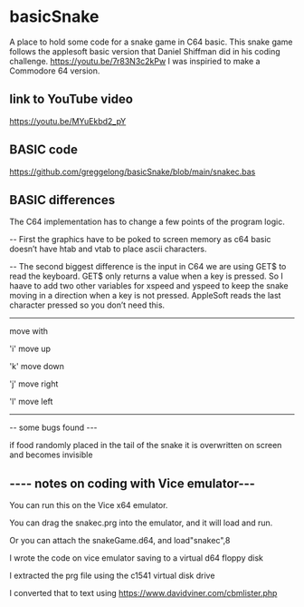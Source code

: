 # basicSnake


A place to hold some code for a snake game in C64 basic.
This snake game follows the applesoft basic  version that Daniel Shiffman did in his coding challenge. https://youtu.be/7r83N3c2kPw I was inspiried to make a Commodore 64 version.  

## link to YouTube video

https://youtu.be/MYuEkbd2_pY

## BASIC code

https://github.com/greggelong/basicSnake/blob/main/snakec.bas

## BASIC differences

The C64 implementation has to change a few points of the program logic.

-- First the graphics have to be poked to screen memory as c64 basic doesn’t have htab and vtab to place ascii characters.  

-- The second biggest difference is the input in C64 we are using GET$ to read the keyboard. GET$ only returns a value when a key is pressed. So I haave to add two other variables for xspeed and yspeed to keep the snake moving in a direction when a key is not pressed.
AppleSoft reads the last character pressed so you don’t need this.

--- 

move with

'i' move up

'k' move down

'j' move right

'l' move left


--- 


-- some bugs found ---

if food randomly placed in the tail of the snake it is overwritten on screen and becomes invisible

## ---- notes on coding with Vice emulator---

You can run this on the Vice x64 emulator. 

You can drag the snakec.prg into the emulator, and it will load and run.

Or you can attach the snakeGame.d64, and load"snakec",8 

I wrote the code on vice emulator saving to a virtual d64 floppy disk

I extracted the prg file using the c1541 virtual disk drive

I converted that to text using https://www.davidviner.com/cbmlister.php

